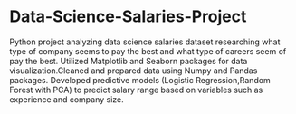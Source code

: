 # Data-Science-Salaries-Project
Python project analyzing data science salaries dataset researching what type of company seems to pay the best and what type of careers seem of pay the best. Utilized Matplotlib and Seaborn packages for data visualization.Cleaned and prepared data using Numpy and Pandas packages. Developed predictive models (Logistic Regression,Random Forest with PCA) to predict salary range based on variables such as experience and company size.
